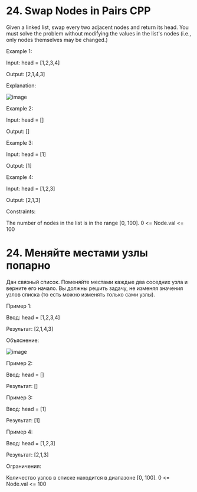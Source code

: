 # 24. Swap Nodes in Pairs CPP

Given a linked list, swap every two adjacent nodes and return its head. You must solve the problem without modifying the values in the list's nodes (i.e., only nodes themselves may be changed.)
 

Example 1:

Input: head = [1,2,3,4]

Output: [2,1,4,3]

Explanation:

![image](https://github.com/user-attachments/assets/a1c12d78-7d54-489b-8ff8-7bf04814e82f)

Example 2:

Input: head = []

Output: []

Example 3:

Input: head = [1]

Output: [1]

Example 4:

Input: head = [1,2,3]

Output: [2,1,3]

 
Constraints:

The number of nodes in the list is in the range [0, 100].
0 <= Node.val <= 100

# 24. Меняйте местами узлы попарно

Дан связный список. Поменяйте местами каждые два соседних узла и верните его начало. Вы должны решить задачу, не изменяя значения узлов списка (то есть можно изменять только сами узлы).

 

Пример 1:

Ввод: head = [1,2,3,4]

Результат: [2,1,4,3]

Объяснение:

![image](https://github.com/user-attachments/assets/70352696-1423-4e0f-9d19-a4737e2d00fc)

Пример 2:

Ввод: head = []

Результат: []

Пример 3:

Ввод: head = [1]

Результат: [1]

Пример 4:

Ввод: head = [1,2,3]

Результат: [2,1,3]


Ограничения:

Количество узлов в списке находится в диапазоне [0, 100].
0 <= Node.val <= 100
